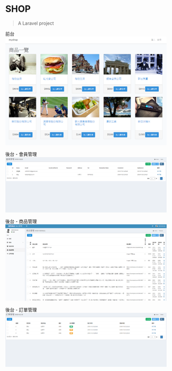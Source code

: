 # SHOP

> A Laravel project







前台
![image](https://github.com/Jdonggit/shop/blob/master/%E5%89%8D%E5%8F%B0.png)

後台 - 會員管理
![image](https://github.com/Jdonggit/shop/blob/master/%E6%9C%83%E5%93%A1%E7%AE%A1%E7%90%86.png)

後台 - 商品管理
![image](https://github.com/Jdonggit/shop/blob/master/%E5%BE%8C%E5%8F%B0.png)

後台 - 訂單管理
![image](https://github.com/Jdonggit/shop/blob/master/%E8%A8%82%E5%96%AE%E7%AE%A1%E7%90%86.png)


